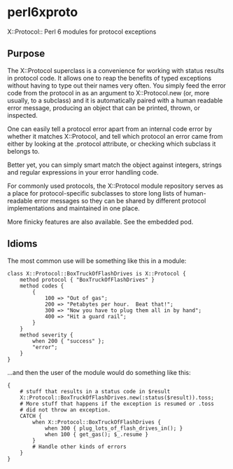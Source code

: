 perl6xproto
========

X::Protocol:: Perl 6 modules for protocol exceptions


## Purpose

The X::Protocol superclass is a convenience for working with status results
in protocol code.  It allows one to reap the benefits of typed exceptions
without having to type out their names very often.  You simply feed the
error code from the protocol in as an argument to X::Protocol.new (or,
more usually, to a subclass) and it is automatically paired with a human
readable error message, producing an object that can be printed, thrown,
or inspected.

One can easily tell a protocol error apart from an internal code error
by whether it matches X::Protocol, and tell which protocol an error came
from either by looking at the .protocol attribute, or checking which
subclass it belongs to.

Better yet, you can simply smart match the object against integers, strings
and regular expressions in your error handling code.

For commonly used protocols, the X::Protocol module repository serves as a
place for protocol-specific subclasses to store long lists of human-readable
error messages so they can be shared by different protocol implementations
and maintained in one place.

More finicky features are also available.  See the embedded pod.


## Idioms

The most common use will be something like this in a module:

    class X::Protocol::BoxTruckOfFlashDrives is X::Protocol {
        method protocol { "BoxTruckOfFlashDrives" }
        method codes {
            {
                100 => "Out of gas";
                200 => "Petabytes per hour.  Beat that!";
                300 => "Now you have to plug them all in by hand";
                400 => "Hit a guard rail";
            }
        }
        method severity {
            when 200 { "success" };
            "error";
        }
    }

...and then the user of the module would do something like this:

    {
        # stuff that results in a status code in $result
        X::Protocol::BoxTruckOfFlashDrives.new(:status($result)).toss;
        # More stuff that happens if the exception is resumed or .toss
        # did not throw an exception.
        CATCH {
            when X::Protocol::BoxTruckOfFlashDrives {
                when 300 { plug_lots_of_flash_drives_in(); }
                when 100 { get_gas(); $_.resume }
            }
            # Handle other kinds of errors
        }
    }
